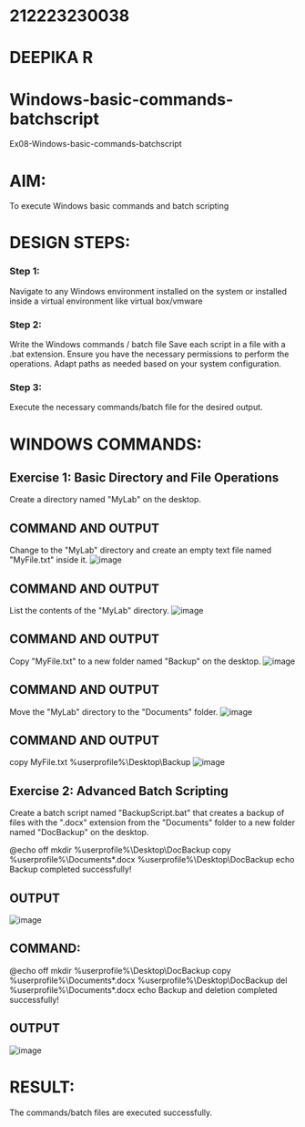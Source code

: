 # 212223230038
# DEEPIKA R      
# Windows-basic-commands-batchscript
Ex08-Windows-basic-commands-batchscript

# AIM:
To execute Windows basic commands and batch scripting

# DESIGN STEPS:

### Step 1:

Navigate to any Windows environment installed on the system or installed inside a virtual environment like virtual box/vmware 

### Step 2:

Write the Windows commands / batch file
Save each script in a file with a .bat extension.
Ensure you have the necessary permissions to perform the operations.
Adapt paths as needed based on your system configuration.
### Step 3:

Execute the necessary commands/batch file for the desired output. 




# WINDOWS COMMANDS:
## Exercise 1: Basic Directory and File Operations
Create a directory named "MyLab" on the desktop.


## COMMAND AND OUTPUT

Change to the "MyLab" directory and create an empty text file named "MyFile.txt" inside it.
![image](https://github.com/deepika3095/Windows-basic-commands-batchscript/assets/151625159/bca2e657-0f8b-4360-bede-4c072774b537)


## COMMAND AND OUTPUT

List the contents of the "MyLab" directory.
![image](https://github.com/deepika3095/Windows-basic-commands-batchscript/assets/151625159/2a92519d-e6ec-4217-afb8-16ad394dbe63)


## COMMAND AND OUTPUT

Copy "MyFile.txt" to a new folder named "Backup" on the desktop.
![image](https://github.com/deepika3095/Windows-basic-commands-batchscript/assets/151625159/dfd9173c-41d0-421b-b9f7-ef8409d8a0dc)

## COMMAND AND OUTPUT

Move the "MyLab" directory to the "Documents" folder.
![image](https://github.com/deepika3095/Windows-basic-commands-batchscript/assets/151625159/d1480905-b49c-4ad6-bc72-245d3c9df09e)


## COMMAND AND OUTPUT

copy MyFile.txt %userprofile%\Desktop\Backup
![image](https://github.com/deepika3095/Windows-basic-commands-batchscript/assets/151625159/696c9d98-f83b-46b4-a7bc-21dc59a54c4c)

## Exercise 2: Advanced Batch Scripting
Create a batch script named "BackupScript.bat" that creates a backup of files with the ".docx" extension from the "Documents" folder to a new folder named "DocBackup" on the desktop.

@echo off
mkdir %userprofile%\Desktop\DocBackup
copy %userprofile%\Documents\*.docx %userprofile%\Desktop\DocBackup
echo Backup completed successfully!

## OUTPUT
![image](https://github.com/deepika3095/Windows-basic-commands-batchscript/assets/151625159/7dc08b01-5b84-4d7b-8b44-c4317c0759b7)

## COMMAND:
@echo off
mkdir %userprofile%\Desktop\DocBackup
copy %userprofile%\Documents\*.docx %userprofile%\Desktop\DocBackup
del %userprofile%\Documents\*.docx
echo Backup and deletion completed successfully!


## OUTPUT
![image](https://github.com/deepika3095/Windows-basic-commands-batchscript/assets/151625159/7112c251-7bec-4b45-8077-6ec4946ea74c)


# RESULT:
The commands/batch files are executed successfully.

